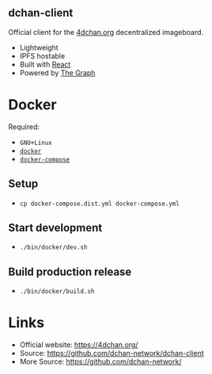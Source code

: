 dchan-client
-----
Official client for the [4dchan.org](https://4dchan.org) decentralized imageboard.

* Lightweight
* IPFS hostable
* Built with [React](https://reactjs.org/)
* Powered by [The Graph](https://thegraph.com)

# Docker
Required:
- `GNU+Linux`
- [`docker`](https://docs.docker.com/engine/install/#server) 
- [`docker-compose`](https://docs.docker.com/compose/install/)

## Setup
- `cp docker-compose.dist.yml docker-compose.yml`

## Start development
- `./bin/docker/dev.sh`

## Build production release
- `./bin/docker/build.sh`

# Links
- Official website: https://4dchan.org/
- Source: https://github.com/dchan-network/dchan-client
- More Source: https://github.com/dchan-network/
